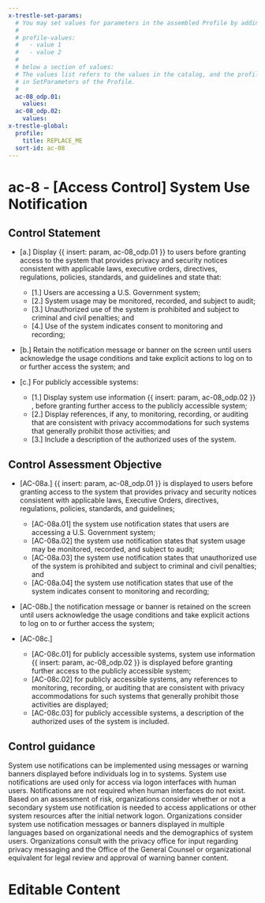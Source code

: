 ```yaml
---
x-trestle-set-params:
  # You may set values for parameters in the assembled Profile by adding
  #
  # profile-values:
  #   - value 1
  #   - value 2
  #
  # below a section of values:
  # The values list refers to the values in the catalog, and the profile-values represent values
  # in SetParameters of the Profile.
  #
  ac-08_odp.01:
    values:
  ac-08_odp.02:
    values:
x-trestle-global:
  profile:
    title: REPLACE_ME
  sort-id: ac-08
---
```


# ac-8 - \[Access Control\] System Use Notification

## Control Statement

- \[a.\] Display {{ insert: param, ac-08_odp.01 }} to users before granting access to the system that provides privacy and security notices consistent with applicable laws, executive orders, directives, regulations, policies, standards, and guidelines and state that:

  - \[1.\] Users are accessing a U.S. Government system;
  - \[2.\] System usage may be monitored, recorded, and subject to audit;
  - \[3.\] Unauthorized use of the system is prohibited and subject to criminal and civil penalties; and
  - \[4.\] Use of the system indicates consent to monitoring and recording;

- \[b.\] Retain the notification message or banner on the screen until users acknowledge the usage conditions and take explicit actions to log on to or further access the system; and

- \[c.\] For publicly accessible systems:

  - \[1.\] Display system use information {{ insert: param, ac-08_odp.02 }} , before granting further access to the publicly accessible system;
  - \[2.\] Display references, if any, to monitoring, recording, or auditing that are consistent with privacy accommodations for such systems that generally prohibit those activities; and
  - \[3.\] Include a description of the authorized uses of the system.

## Control Assessment Objective

- \[AC-08a.\] {{ insert: param, ac-08_odp.01 }} is displayed to users before granting access to the system that provides privacy and security notices consistent with applicable laws, Executive Orders, directives, regulations, policies, standards, and guidelines;

  - \[AC-08a.01\] the system use notification states that users are accessing a U.S. Government system;
  - \[AC-08a.02\] the system use notification states that system usage may be monitored, recorded, and subject to audit;
  - \[AC-08a.03\] the system use notification states that unauthorized use of the system is prohibited and subject to criminal and civil penalties; and
  - \[AC-08a.04\] the system use notification states that use of the system indicates consent to monitoring and recording;

- \[AC-08b.\] the notification message or banner is retained on the screen until users acknowledge the usage conditions and take explicit actions to log on to or further access the system;

- \[AC-08c.\]

  - \[AC-08c.01\] for publicly accessible systems, system use information {{ insert: param, ac-08_odp.02 }} is displayed before granting further access to the publicly accessible system;
  - \[AC-08c.02\] for publicly accessible systems, any references to monitoring, recording, or auditing that are consistent with privacy accommodations for such systems that generally prohibit those activities are displayed;
  - \[AC-08c.03\] for publicly accessible systems, a description of the authorized uses of the system is included.

## Control guidance

System use notifications can be implemented using messages or warning banners displayed before individuals log in to systems. System use notifications are used only for access via logon interfaces with human users. Notifications are not required when human interfaces do not exist. Based on an assessment of risk, organizations consider whether or not a secondary system use notification is needed to access applications or other system resources after the initial network logon. Organizations consider system use notification messages or banners displayed in multiple languages based on organizational needs and the demographics of system users. Organizations consult with the privacy office for input regarding privacy messaging and the Office of the General Counsel or organizational equivalent for legal review and approval of warning banner content.

# Editable Content

<!-- Make additions and edits below -->
<!-- The above represents the contents of the control as received by the profile, prior to additions. -->
<!-- If the profile makes additions to the control, they will appear below. -->
<!-- The above markdown may not be edited but you may edit the content below, and/or introduce new additions to be made by the profile. -->
<!-- If there is a yaml header at the top, parameter values may be edited. Use --set-parameters to incorporate the changes during assembly. -->
<!-- The content here will then replace what is in the profile for this control, after running profile-assemble. -->
<!-- The current profile has no added parts for this control, but you may add new ones here. -->
<!-- Each addition must have a heading either of the form ## Control my_addition_name -->
<!-- or ## Part a. (where the a. refers to one of the control statement labels.) -->
<!-- "## Control" parts are new parts added after the statement part. -->
<!-- "## Part" parts are new parts added into the top-level statement part with that label. -->
<!-- Subparts may be added with nested hash levels of the form ### My Subpart Name -->
<!-- underneath the parent ## Control or ## Part being added -->
<!-- See https://ibm.github.io/compliance-trestle/tutorials/ssp_profile_catalog_authoring/ssp_profile_catalog_authoring for guidance. -->
